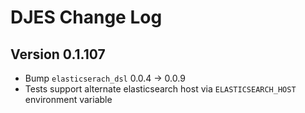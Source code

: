 # DJES Change Log

## Version 0.1.107

- Bump `elasticserach_dsl` 0.0.4 -> 0.0.9
- Tests support alternate elasticsearch host via `ELASTICSEARCH_HOST` environment variable
